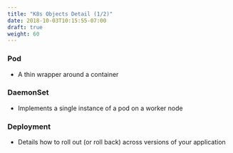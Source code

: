 ```yaml
---
title: "K8s Objects Detail (1/2)"
date: 2018-10-03T10:15:55-07:00
draft: true
weight: 60
---
```


### Pod
* A thin wrapper around a container

### DaemonSet

* Implements a single instance of a pod on a worker node

### Deployment
* Details how to roll out (or roll back) across versions of your application
